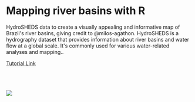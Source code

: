 # Mapping river basins with R

<p>HydroSHEDS data to create a visually appealing and informative map of Brazil's river basins, giving credit to @milos-agathon. HydroSHEDS is a hydrography dataset that provides information about river basins and water flow at a global scale. It's commonly used for various water-related analyses and mapping..</p>

[Tutorial Link](https://www.youtube.com/watch?v=HugGwjogPv0) 

<br/>
<br/>
<br/>

<img src="us-river-basins.png">